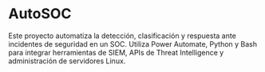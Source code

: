 # AutoSOC 
Este proyecto automatiza la detección, clasificación y respuesta ante incidentes de seguridad en un SOC. Utiliza Power Automate, Python y Bash para integrar herramientas de SIEM, APIs de Threat Intelligence y administración de servidores Linux.
